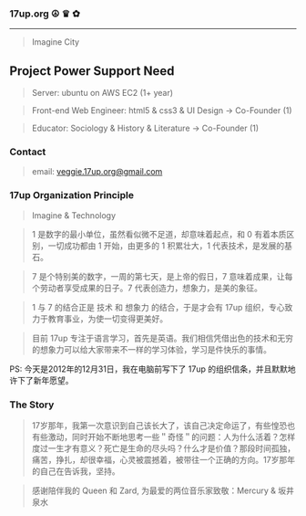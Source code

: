 ### 17up.org ☮ ♛ ✿
---------------

> Imagine City

## Project Power Support Need

> Server: ubuntu on AWS EC2 (1+ year)

> Front-end Web Engineer: html5 & css3 & UI Design -> Co-Founder (1)

> Educator: Sociology & History & Literature -> Co-Founder (1)

### Contact

> email: veggie.17up.org@gmail.com

### 17up Organization Principle 

> Imagine & Technology 

> 1 是数字的最小单位，虽然看似微不足道，却意味着起点，和 0 有着本质区别，一切成功都由 1 开始，由更多的 1 积累壮大，1 代表技术，是发展的基石。

> 7 是个特别美的数字，一周的第七天，是上帝的假日，7 意味着成果，让每个劳动者享受成果的日子。7 代表创造力，想象力，是美的象征。

> 1 与 7 的结合正是 技术 和 想象力 的结合，于是才会有 17up 组织，专心致力于教育事业，为使一切变得更美好。

> 目前 17up 专注于语言学习，首先是英语。我们相信凭借出色的技术和无穷的想象力可以给大家带来不一样的学习体验，学习是件快乐的事情。

PS: 今天是2012年的12月31日，我在电脑前写下了 17up 的组织信条，并且默默地许下了新年愿望。

### The Story

> 17岁那年，我第一次意识到自己该长大了，该自己决定命运了，有些惶恐也有些激动，同时开始不断地思考一些＂奇怪＂的问题：人为什么活着？怎样度过一生才有意义？死亡是生命的尽头吗？什么才是价值？那段时间孤独，痛苦，挣扎，却很幸福，心灵被震撼着，被带往一个正确的方向。17岁那年的自己在告诉我，坚持。

> 感谢陪伴我的 Queen 和 Zard, 为最爱的两位音乐家致敬：Mercury & 坂井泉水